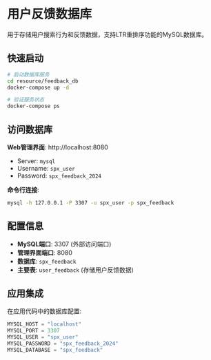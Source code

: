 # 用户反馈数据库

用于存储用户搜索行为和反馈数据，支持LTR重排序功能的MySQL数据库。

## 快速启动

```bash
# 启动数据库服务
cd resource/feedback_db
docker-compose up -d

# 验证服务状态
docker-compose ps
```

## 访问数据库

**Web管理界面**: http://localhost:8080
- Server: `mysql`
- Username: `spx_user` 
- Password: `spx_feedback_2024`

**命令行连接**:
```bash
mysql -h 127.0.0.1 -P 3307 -u spx_user -p spx_feedback
```

## 配置信息

- **MySQL端口**: 3307 (外部访问端口)
- **管理界面端口**: 8080
- **数据库**: `spx_feedback`
- **主要表**: `user_feedback` (存储用户反馈数据)

## 应用集成

在应用代码中的数据库配置:
```python
MYSQL_HOST = "localhost"
MYSQL_PORT = 3307
MYSQL_USER = "spx_user"
MYSQL_PASSWORD = "spx_feedback_2024"
MYSQL_DATABASE = "spx_feedback"
```